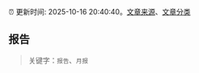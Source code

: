 :alarm_clock: 更新时间: 2025-10-16 20:40:40。[文章来源](/README.md)、[文章分类](/TAGS.md)

## 报告


> 关键字：`报告`、`月报`



